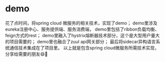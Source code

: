 # demo
花了点时间，将spring cloud 微服务的相关技术，实现了demo；
demo里涉及 eureka注册中心、服务提供端、服务消费端，
demo里包括了ribbon负载均衡、feign方式的rest；
demo里融入了hystrix熔断器技术部分，这个是大型用户量大的项目需要的；
demo里也融合了zuul api网关部分；
最后将sidecar异构语言系统通信技术集成在了项目里。
以上就是包含spring cloud微服务所需技术实现，分享给需要的朋友😄💪
